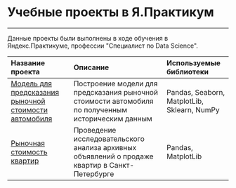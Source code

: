 # Учебные проекты в Я.Практикум
------------------------------------------

Данные проекты были выполнены в ходе обучения в Яндекс.Практикуме, профессии "Специалист по Data Science".


| Название проекта       | Описание                                         | Используемые библиотеки |
|:-----------------------|:-------------------------------------------------|:------------------------|
|[Модель для предсказания рыночной стоимости автомобиля](https://github.com/AnnaIsamova/Y.PraktikumProjects/tree/master/autos)| Построение модели для предсказания рыночной стоимости автомобиля по полученным историческим данным| Pandas, Seaborn, MatplotLib, Sklearn, NumPy|    
|[Рыночная стоимость квартир](https://github.com/AnnaIsamova/Y.PraktikumProjects/tree/master/estate_value)| Проведение исследовательского анализа архивных объявлений о продаже квартир в Санкт-Петербурге| Pandas, MatplotLib|

